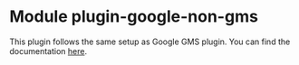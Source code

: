 # Module plugin-google-non-gms

This plugin follows the same setup as Google GMS plugin. You can find the documentation [here](https://openmobilehub.github.io/android-omh-auth/advanced-docs/plugin-google-gms/README/).


